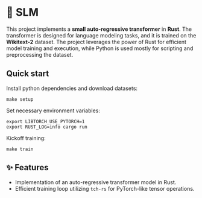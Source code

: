 # 🦀 SLM

This project implements a **small auto-regressive transformer** in **Rust**. The transformer is designed for language modeling tasks, and it is trained on the **Wikitext-2** dataset. The project leverages the power of Rust for efficient model training and execution, while Python is used mostly for scripting and preprocessing the dataset. 

## Quick start

Install python dependencies and download datasets:
```
make setup
```

Set necessary environment variables:
```
export LIBTORCH_USE_PYTORCH=1
export RUST_LOG=info cargo run
```

Kickoff training:
```
make train
```

## ✨ Features
- Implementation of an auto-regressive transformer model in Rust.
- Efficient training loop utilizing `tch-rs` for PyTorch-like tensor operations.
